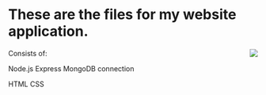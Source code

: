 # These are the files for my website application. 

 
Consists of:
<img src ="https://cdn-icons-png.flaticon.com/512/268/268998.png" align ="right">

Node.js
Express
MongoDB connection

HTML
CSS
